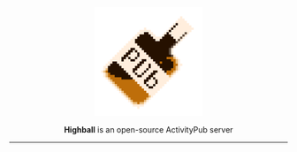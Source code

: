 <div align="center">
	<img src="/binary/highball-big.png" width="196" />

**Highball** is an open-source ActivityPub server
</div>

---
